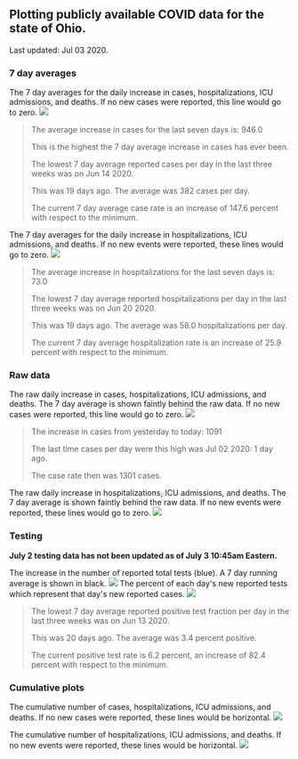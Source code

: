 ## Plotting publicly available COVID data for the state of Ohio. 

Last updated: Jul 03 2020. 

### 7 day averages
The 7 day averages for the daily increase in cases, hospitalizations, ICU admissions, and deaths. If no new cases were reported, this line would go to zero.
![](7dayaverage_cases.png)

>The average increase in cases for the last seven days is: 946.0
>
>This is the highest the 7 day average increase in cases has ever been.
>
>
>The lowest 7 day average reported cases per day in the last three weeks was on Jun 14 2020.
>
>This was 19 days ago. The average was 382 cases per day.
>
>The current 7 day average case rate is an increase of 147.6 percent with respect to the minimum.

The 7 day averages for the daily increase in hospitalizations, ICU admissions, and deaths. If no new events were reported, these lines would go to zero.
![](7dayaverage_hospital.png)

>The average increase in hospitalizations for the last seven days is: 73.0
>
>The lowest 7 day average reported hospitalizations per day in the last three weeks was on Jun 20 2020.
>
>This was 19 days ago. The average was 58.0 hospitalizations per day.
>
>The current 7 day average hospitalization rate is an increase of 25.9 percent with respect to the minimum.

### Raw data
The raw daily increase in cases, hospitalizations, ICU admissions, and deaths. The 7 day average is shown faintly behind the raw data. If no new cases were reported, this line would go to zero.
![](DailyCases.png)

>The increase in cases from yesterday to today: 1091 
>
>The last time cases per day were this high was Jul 02 2020: 1 day ago. 
>
>The case rate then was 1301 cases.

The raw daily increase in hospitalizations, ICU admissions, and deaths. The 7 day average is shown faintly behind the raw data. If no new events were reported, these lines would go to zero.
![](DailyHospitalizations.png)

### Testing
**July 2 testing data has not been updated as of July 3 10:45am Eastern.**

The increase in the number of reported total tests (blue). A 7 day running average is shown in black.
![](DailyTests.png)
The percent of each day's new reported tests which represent that day's new reported cases.
![](percentpositive_tests.png)

>The lowest 7 day average reported positive test fraction per day in the last three weeks was on Jun 13 2020.
>
>This was 20 days ago. The average was 3.4 percent positive. 
>
>The current positive test rate is 6.2 percent, an increase of 82.4 percent with respect to the minimum. 

### Cumulative plots
The cumulative number of cases, hospitalizations, ICU admissions, and deaths. If no new cases were reported, these lines would be horizontal.
![](Cases.png)

The cumulative number of hospitalizations, ICU admissions, and deaths. If no new events were reported, these lines would be horizontal.
![](Hospitalizations.png)
